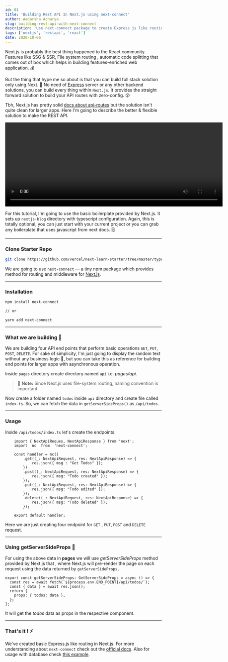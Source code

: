 ```yaml
---
id: 01
title: 'Building Rest API In Next.js using next-connect'
author: Aadarsha Acharya
slug: building-rest-api-with-next-connect
description: 'Use next-connect package to create Express js like routing in Next.js.'
tags: ['nextjs', 'restapi', 'react']
date: 2020-10-06
---
```


Next.js is probably the best thing happened to the React community. Features like SSG & SSR, File system routing , automatic code splitting that comes out of box which helps in building features-enriched web application. 💰

But the thing that hype me so about is that you can build full stack solution only using Next. 🤯 No need of [Express](http://expressjs.com/) server or any other backend solutions, you can build every thing within `Next.js`. It provides the straight forward solution to build your API routes with zero-config. 😲

Tbh, Next.js has pretty solid [docs about api-routes](https://nextjs.org/docs/api-routes/introduction) but the solution isn't quite clean for larger apps. Here I'm going to describe the better & flexible solution to make the REST API.

<video src="monkey.mp4" width="700" height="270" autoplay loop></video>

For this tutorial, I'm going to use the basic boilerplate provided by Next.js.
It sets up `nextjs-blog` directory with typescript configuration. Again, this is totally optional, you can just start with your current project or you can grab any boilerplate that uses javascript from next docs. 🗒️

---

### Clone Starter Repo

```bash
git clone https://github.com/vercel/next-learn-starter/tree/master/typescript-final
```

We are going to use `next-connect` — a tiny npm package which provides method for routing and middleware for [Next.js](https://nextjs.org/).

---

### Installation

```bash
npm install next-connect

// or

yarn add next-connect
```

---

### What we are building 🔨

We are building four API end points that perform basic operations `GET`, `PUT`, `POST`, `DELETE`. For sake of simplicity, I'm just going to display the random text without any business logic 🧠, but you can take this as reference for building end points for larger apps with asynchronous operation.

Inside `pages` directory create directory named `api` i.e. _pages/api._

> 🚨 **Note:**
> Since Next.js uses file-system routing, naming convention is important.

Now create a folder named `todos` inside `api` directory and create file called `index.ts`.
So, we can fetch the data in `getServerSideProps()` as `/api/todos`.

---

### Usage

Inside `/api/todos/index.ts` let's create the endpoints.

```tsx
	import { NextApiReques, NextApiResponse } from 'next';
	import  nc  from  'next-connect';

	const handler = nc()
		.get((_: NextApiRequest, res: NextApiResponse) => {
			res.json({ msg : "Get Todos" });
		})
		.post((_: NextApiRequest, res: NextApiResponse) => {
			res.json({ msg: "Todo created" });
		});
		.put((_: NextApiRequest, res: NextApiResponse) => {
			res.json({ msg: "Todo edited" });
		});
		.delete((_: NextApiRequest, res: NextApiResponse) => {
			res.json({ msg: "Todo deleted" });
		});

	export default handler;

```

Here we are just creating four endpoint for `GET` , `PUT`, `POST` and `DELETE` request.

---

### Using getServerSideProps 👷

For using the above data in **pages** we will use _getServerSideProps_ method provided by Next.js that , where Next.js will pre-render the page on each request using the data returned by `getServerSideProps.`

```tsx
export const getServerSideProps: GetServerSideProps = async () => {
  const res = await fetch(`${process.env.END_POINT}/api/todos/`);
  const { data } = await res.json();
  return {
    props: { todos: data },
  };
};
```

It will get the _todos_ data as props in the respective component.

---

### That's it ! ⚡

We've created basic Express.js like routing in Next.js. For more understanding about `next-connect` check out the [official docs](https://www.npmjs.com/package/next-connect). Also for usage with database check [this example](https://github.com/hoangvvo/nextjs-mongodb-app).
